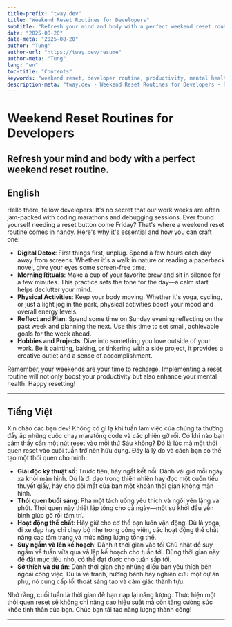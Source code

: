 ```yaml
---
title-prefix: "tway.dev"
title: "Weekend Reset Routines for Developers"
subtitle: "Refresh your mind and body with a perfect weekend reset routine."
date: "2025-08-20"
date-meta: "2025-08-20"
author: "Tung"
author-url: "https://tway.dev/resume"
author-meta: "Tung"
lang: "en"
toc-title: "Contents"
keywords: "weekend reset, developer routine, productivity, mental health, relaxation"
description-meta: "tway.dev - Weekend Reset Routines for Developers - Refresh your mind and body with a perfect weekend reset routine."
---
```


# Weekend Reset Routines for Developers
## Refresh your mind and body with a perfect weekend reset routine.

## English
Hello there, fellow developers! It's no secret that our work weeks are often jam-packed with coding marathons and debugging sessions. Ever found yourself needing a reset button come Friday? That's where a weekend reset routine comes in handy. Here's why it's essential and how you can craft one:

- **Digital Detox**: First things first, unplug. Spend a few hours each day away from screens. Whether it's a walk in nature or reading a paperback novel, give your eyes some screen-free time.
- **Morning Rituals**: Make a cup of your favorite brew and sit in silence for a few minutes. This practice sets the tone for the day—a calm start helps declutter your mind.
- **Physical Activities**: Keep your body moving. Whether it's yoga, cycling, or just a light jog in the park, physical activities boost your mood and overall energy levels.
- **Reflect and Plan**: Spend some time on Sunday evening reflecting on the past week and planning the next. Use this time to set small, achievable goals for the week ahead.
- **Hobbies and Projects**: Dive into something you love outside of your work. Be it painting, baking, or tinkering with a side project, it provides a creative outlet and a sense of accomplishment.

Remember, your weekends are your time to recharge. Implementing a reset routine will not only boost your productivity but also enhance your mental health. Happy resetting!

---

## Tiếng Việt
Xin chào các bạn dev! Không có gì lạ khi tuần làm việc của chúng ta thường đầy ắp những cuộc chạy maratông code và các phiên gỡ rối. Có khi nào bạn cảm thấy cần một nút reset vào mỗi thứ Sáu không? Đó là lúc mà một thói quen reset vào cuối tuần trở nên hữu dụng. Đây là lý do và cách bạn có thể tạo một thói quen cho mình:

- **Giải độc kỹ thuật số**: Trước tiên, hãy ngắt kết nối. Dành vài giờ mỗi ngày xa khỏi màn hình. Dù là đi dạo trong thiên nhiên hay đọc một cuốn tiểu thuyết giấy, hãy cho đôi mắt của bạn một khoản thời gian không màn hình.
- **Thói quen buổi sáng**: Pha một tách uống yêu thích và ngồi yên lặng vài phút. Thói quen này thiết lập tông cho cả ngày—một sự khởi đầu yên bình giúp gỡ rối tâm trí.
- **Hoạt động thể chất**: Hãy giữ cho cơ thể bạn luôn vận động. Dù là yoga, đi xe đạp hay chỉ chạy bộ nhẹ trong công viên, các hoạt động thể chất nâng cao tâm trạng và mức năng lượng tổng thể.
- **Suy ngẫm và lên kế hoạch**: Dành ít thời gian vào tối Chủ nhật để suy ngẫm về tuần vừa qua và lập kế hoạch cho tuần tới. Dùng thời gian này để đặt mục tiêu nhỏ, có thể đạt được cho tuần sắp tới.
- **Sở thích và dự án**: Dành thời gian cho những điều bạn yêu thích bên ngoài công việc. Dù là vẽ tranh, nướng bánh hay nghiên cứu một dự án phụ, nó cung cấp lối thoát sáng tạo và cảm giác thành tựu.

Nhớ rằng, cuối tuần là thời gian để bạn nạp lại năng lượng. Thực hiện một thói quen reset sẽ không chỉ nâng cao hiệu suất mà còn tăng cường sức khỏe tinh thần của bạn. Chúc bạn tái tạo năng lượng thành công!

---